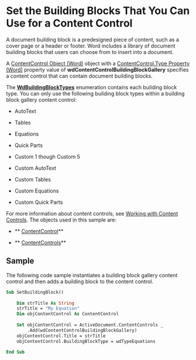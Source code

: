
# Set the Building Blocks That You Can Use for a Content Control

A document building block is a predesigned piece of content, such as a cover page or a header or footer. Word includes a library of document building blocks that users can choose from to insert into a document. 

A  [ContentControl Object (Word)](783dec26-9b63-11f8-6187-985f9c815f27.md) object with a [ContentControl.Type Property (Word)](24f4099d-b4ad-c7be-60a4-e23ede378208.md) property value of **wdContentControlBuildingBlockGallery** specifies a content control that can contain document building blocks.

The  **[WdBuildingBlockTypes](be7fcedb-04fd-f27d-8f36-3120ca263f06.md)** enumeration contains each building block type. You can only use the following building block types within a building block gallery content control:


- AutoText
    
- Tables
    
- Equations
    
- Quick Parts
    
- Custom 1 though Custom 5
    
- Custom AutoText
    
- Custom Tables
    
- Custom Equations
    
- Custom Quick Parts
    
For more information about content controls, see  [Working with Content Controls](b4092c71-a383-f1db-8d68-de69e8d8a86b.md).
The objects used in this sample are:

-  ** [ContentControl](783dec26-9b63-11f8-6187-985f9c815f27.md)**
    
-  ** [ContentControls](2595eea9-df68-edce-3a51-069cad14bb87.md)**
    

## Sample

The following code sample instantiates a building block gallery content control and then adds a building block to the content control.


```vb
Sub SetBuildingBlock()
 
    Dim strTitle As String
    strTitle = "My Equation"
    Dim objContentControl As ContentControl
     
    Set objContentControl = ActiveDocument.ContentControls _
        .Add(wdContentControlBuildingBlockGallery)
    objContentControl.Title = strTitle
    objContentControl.BuildingBlockType = wdTypeEquations
   
End Sub
```

